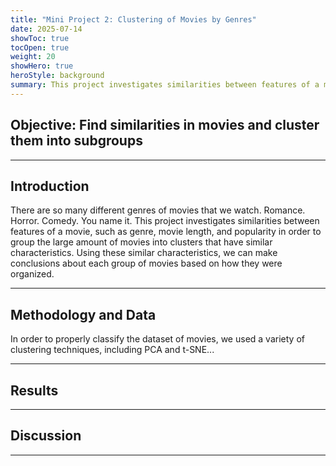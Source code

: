 ```yaml
---
title: "Mini Project 2: Clustering of Movies by Genres"
date: 2025-07-14
showToc: true
tocOpen: true
weight: 20
showHero: true
heroStyle: background 
summary: This project investigates similarities between features of a movie in order to group the large amount of movies into clusters that have similar characteristics.
---
```

<style>
.article-content,
#TableOfContents a {
  color: black;
}

/* Dark mode */
.dark .article-content,
.dark #TableOfContents a {
  color: white;
}
</style>
## Objective: Find similarities in movies and cluster them into subgroups
---

## Introduction

There are so many different genres of movies that we watch. Romance. Horror. Comedy. You name it. This project investigates similarities between features of a movie, such as genre, movie length, and popularity in order to group the large amount of movies into clusters that have similar characteristics. Using these similar characteristics, we can make conclusions about each group of movies based on how they were organized.

---

## Methodology and Data
In order to properly classify the dataset of movies, we used a variety of clustering techniques, including PCA and t-SNE...

---

## Results

---

## Discussion

---
